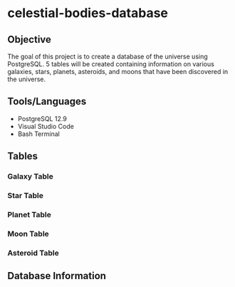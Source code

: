 # celestial-bodies-database

## Objective
The goal of this project is to create a database of the universe using PostgreSQL.  5 tables will be created containing information on various galaxies, stars, planets, asteroids, and moons that have been discovered in the universe.

## Tools/Languages
- PostgreSQL 12.9
- Visual Studio Code
- Bash Terminal

## Tables

### Galaxy Table
### Star Table
### Planet Table
### Moon Table
### Asteroid Table

## Database Information

